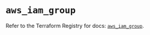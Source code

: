 # `aws_iam_group`

Refer to the Terraform Registry for docs: [`aws_iam_group`](https://registry.terraform.io/providers/hashicorp/aws/6.2.0/docs/resources/iam_group).
